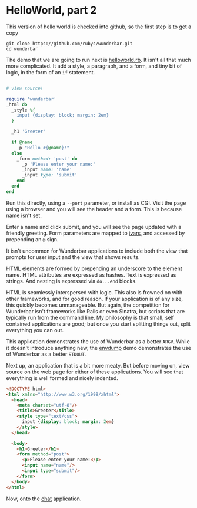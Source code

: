 HelloWorld, part 2
===

This version of hello world is checked into github, so the first step
is to get a copy

    git clone https://github.com/rubys/wunderbar.git
    cd wunderbar

The demo that we are going to run next is
[helloworld.rb](https://github.com/rubys/wunderbar/blob/master/demo/helloworld.rb).
It isn't all that much more complicated.  It add a style, a paragraph, and a
form, and tiny bit of logic, in the form of an `if` statement.

```ruby

# view source!

require 'wunderbar'
_html do
  _style %{
    input {display: block; margin: 2em}
  }

  _h1 'Greeter'

  if @name
    _p "Hello #{@name}!"
  else
    _form method: 'post' do
      _p 'Please enter your name:'
      _input name: 'name'
      _input type: 'submit'
    end
  end
end
```

Run this directly, using a `--port` parameter, or install as CGI.  Visit the
page using a browser and you will see the header and a form.  This is because
name isn't set.

Enter a name and click submit, and you will see the page updated with a
friendly greeting.  Form parameters are mapped to
[ivars](http://en.wikibooks.org/wiki/Ruby_Programming/Syntax/Classes#Instance_Variables), and accessed by
prepending an `@` sign.

It isn't uncommon for Wunderbar applications to include both the view that
prompts for user input and the view that shows results.

HTML elements are formed by prepending an underscore to the element name.
HTML attributes are expressed as hashes.  Text is expressed as strings.  And
nesting is expressed via `do...end` blocks.

HTML is seamlessly interspersed with logic.  This also is frowned on with
other frameworks, and for good reason.  If your application is of any size,
this quickly becomes unmanageable.  But again, the competition for Wunderbar
isn't frameworks like Rails or even Sinatra, but scripts that are typically
run from the command line.  My philosophy is that small, self contained
applications are good; but once you start splitting things out, split
everything you can out.

This application demonstrates the use of Wunderbar as a better `ARGV`.
While it doesn't introduce anything new, the
[envdump](https://github.com/rubys/wunderbar/blob/master/demo/envdump.rb) demo
demonstrates the use of Wunderbar as a better `STDOUT`.

Next up, an application that is a bit more meaty.  But before moving on,
view source on the web page for either of these applications.  You will see
that everything is well formed and nicely indented.

```html
<!DOCTYPE html>
<html xmlns="http://www.w3.org/1999/xhtml">
  <head>
    <meta charset="utf-8"/>
    <title>Greeter</title>
    <style type="text/css">
      input {display: block; margin: 2em}
    </style>
  </head>

  <body>
    <h1>Greeter</h1>
    <form method="post">
      <p>Please enter your name:</p>
      <input name="name"/>
      <input type="submit"/>
    </form>
  </body>
</html>
```
Now, onto the [chat](Chat.md) application.
